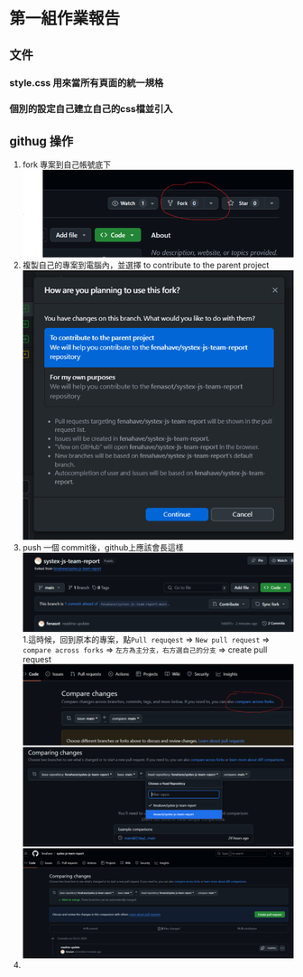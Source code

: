 # 第一組作業報告

## 文件

### style.css 用來當所有頁面的統一規格

### 個別的設定自己建立自己的css檔並引入


## githug 操作

1. fork 專案到自己帳號底下 
![alt text](images/image.png)
1. 複製自己的專案到電腦內，並選擇 to contribute to the parent project
![alt text](images/image1.png)
1. push 一個 commit後，github上應該會長這樣
![alt text](images/image2.png)
1.這時候，回到原本的專案，點`Pull requqest` => `New pull request` => `compare across forks` => `左方為主分支，右方選自己的分支` => create pull request
![alt text](images/image3.png)
![alt text](images/image5.png)
![alt text](images/image4.png)
1.